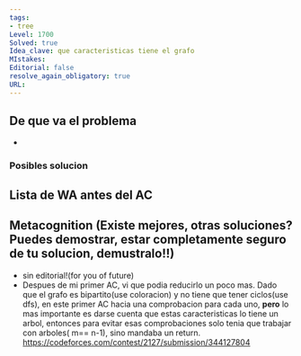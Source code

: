 ```yaml
---
tags:
- tree
Level: 1700
Solved: true 
Idea_clave: que caracteristicas tiene el grafo
MIstakes: 
Editorial: false
resolve_again_obligatory: true
URL: 
---
```


## De que va el problema

- 

### Posibles solucion

## Lista de WA antes del AC

## Metacognition (Existe mejores, otras soluciones? Puedes demostrar, estar completamente seguro de tu solucion, demustralo!!)

- sin editorial!(for you of future)
- Despues de mi primer AC, vi que podia reducirlo un poco mas. Dado que el grafo es bipartito(use coloracion) y no tiene que tener ciclos(use dfs), en este primer AC hacia una comprobacion para cada uno, **pero** lo mas importante es darse cuenta que estas caracteristicas lo tiene un arbol, entonces para evitar esas comprobaciones solo tenia que trabajar con arboles( m== n-1), sino mandaba un return.
    https://codeforces.com/contest/2127/submission/344127804

